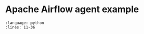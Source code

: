 # Apache Airflow agent example

```{rli} https://raw.githubusercontent.com/flyteorg/flytesnacks/7a300ac43f3da41a4e01bd4dae9d45e8c0094ce3/examples/airflow_agent/airflow_agent/airflow_agent_example_usage.py
:language: python
:lines: 11-36
```
